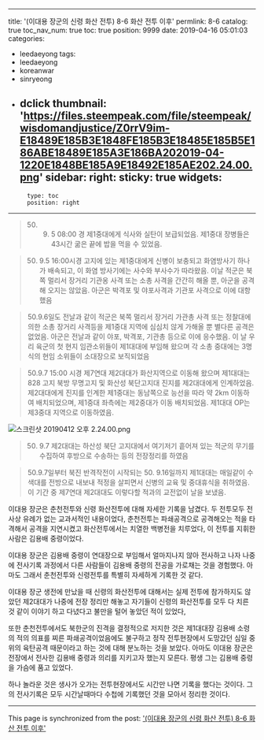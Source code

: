 
---
title: '(이대용 장군의 신령 화산 전투) 8-6 화산 전투 이후'
permlink: 8-6
catalog: true
toc_nav_num: true
toc: true
position: 9999
date: 2019-04-16 05:01:03
categories:
- leedaeyong
tags:
- leedaeyong
- koreanwar
- sinryeong
- dclick
thumbnail: 'https://files.steempeak.com/file/steempeak/wisdomandjustice/Z0rrV9im-E18489E185B3E1848FE185B3E18485E185B5E186ABE18489E185A3E186BA202019-04-1220E1848BE185A9E18492E185AE202.24.00.png'
sidebar:
    right:
        sticky: true
widgets:
    -
        type: toc
        position: right
---



> 50. 9. 5 08:00 경 제1중대에게 식사와 실탄이 보급되었음. 제1중대 장병들은 43시간 굶은 끝에 밥을 먹을 수 있었음. 

> 50. 9.5 16:00시경 고지에 있는 제1중대에게 신병이 보충되고 화염방사기 하나가 배속되고, 이 화염 방사기에는 사수와 부사수가 따라왔음. 이날 적군은 북쪽 멀리서 장거리 기관옹 사격 또는 소총 사격을 간간히 해올 뿐, 아군을 공격해 오지는 않았음. 아군은 박격포 및 야포사격과 기관포 사격으로 이에 대항했음

> 50.9.6일도 전날과 같이 적군은 북쪽 멀리서 장거리 가관총 사격 또는 정찰대에 의한 소총 장거리 사격등을 제1중대 지역에 심심치 않게 가해올 뿐 별다른 공격은 없었음. 아군은 전날과 같이 야포, 박격포, 기관총 등으로 이에 응수했음. 이 날 우리 육군의 첫 현지 임관소위들이 제1대대에 부임해 왔으며 각 소총 중대에는 3명식의 현임 소위들이 소대장으로 보직되었음

> 50.9.7 15:00 시경 제7연대 제2대대가 화산지역으로 이동해 왔으며 제1대대는 828 고지 북방 무명고지 및 화산성 북단고지대 진지를 제2대대에게 인계하었음. 제2대대에게 진지를 인계한 제1중대는 동남쪽으로 능선을 따라 약 2km 이동하여 배치되었으며, 제1중대 좌측에는 제2중대가 이동 배치되었음. 제1대대 OP는 제3중대 지역으로 이동하였음. 

![스크린샷 20190412 오후 2.24.00.png](https://files.steempeak.com/file/steempeak/wisdomandjustice/Z0rrV9im-E18489E185B3E1848FE185B3E18485E185B5E186ABE18489E185A3E186BA202019-04-1220E1848BE185A9E18492E185AE202.24.00.png)

> 50. 9.7 제2대대는 하산성 북단 고지대에서 여기저기 흩어져 있는 적군의 무기를 수집하여 후방으로 수송하는 등의 전장정리를 하였음

> 50.9.7일부터 북진 반격작전이 시작되는 50. 9.16일까지 제1대대는 매일같이 수색대를 전방으로 내보내 적정을 살피면서 신병의 교육 및 중대휴식을 취하였음. 이 기간 중 제7연대 제2대대도 이렇다할 적과의 교전없이 날을 보냈음.

이대용 장군은 춘천전투와 신령 화산전투에 대해 자세한 기록을 남겼다. 두 전투모두 전사상 유례가 없는 교과서적인 내용이었다, 춘천전투는 파쇄공격으로 공격해오는 적을 타격해서 공격을 지연시켰고 화산전투에서는 치열한 백병전을 치루었다, 이 전투를 지휘한 사람은 김용배 중령이었다. 

이대용 장군은 김용배 중령이 연대장으로 부임해서 얼마지나지 않아 전사하고 나자 나중에 전사기록 과정에서 다른 사람들이 김용배 중령의 전공을 가로채는 것을 경험했다. 아마도 그래서 춘천전투와 신령전투를 특별히 자세하게 기록한 것 같다. 

이대용 장군 생전에 만났을 때 신령의 화산전투에 대해서는 실제 전투에 참가하지도 않았던 제2대대가 나중에 전장 정리만 해놓고 자기들이 신령의 화산전투를 모두 다 치른 것 같이 이야기 하고 다녔다고 불만을 털어 놓았던 적이 있었다, 

또한 춘천전투에서도 북한군의 진격을 결정적으로 저지한 것은 제1대대장 김용배 소령의 적의 의표를 찌른 파쇄공격이었음에도 불구하고 정작 전투현장에서 도망갔던 심일 중위의 육탄공격 때문이라고 하는 것에 대해 분노하는 것을 보았다. 아마도 이대용 장군은 전장에서 전사한 김용배 중령과 의리를 지키고자 했는지 모른다. 평생 그는 김용배 중령을 가슴에 품고 있었다. 

하나 놀라운 것은 생사가 오가는 전투현장에서도 시간만 나면 기록을 했다는 것이다. 그의 전사기록은 모두 시간날때마다 수첩에 기록했던 것을 모아서 정리한 것이다. 

- - -

This page is synchronized from the post: ['(이대용 장군의 신령 화산 전투) 8-6 화산 전투 이후'](https://steemit.com/@wisdomandjustice/8-6)
